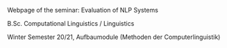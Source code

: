 Webpage of the seminar: Evaluation of NLP Systems

B.Sc. Computational Linguistics / Linguistics

Winter Semester 20/21, Aufbaumodule (Methoden der Computerlinguistik)
